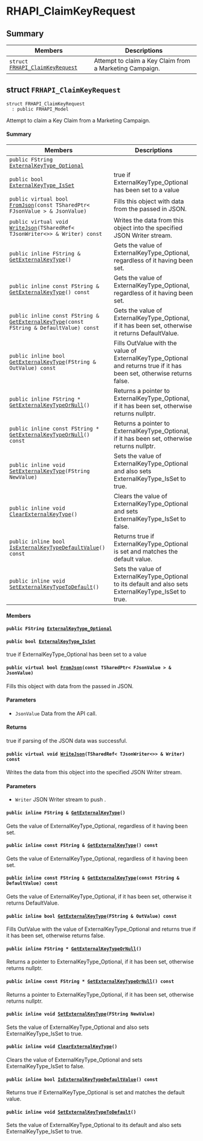# RHAPI_ClaimKeyRequest <a id="group__RHAPI__ClaimKeyRequest"></a>

## Summary

 Members                        | Descriptions                                
--------------------------------|---------------------------------------------
`struct `[`FRHAPI_ClaimKeyRequest`](#structFRHAPI__ClaimKeyRequest) | Attempt to claim a Key Claim from a Marketing Campaign.

## struct `FRHAPI_ClaimKeyRequest` <a id="structFRHAPI__ClaimKeyRequest"></a>

```
struct FRHAPI_ClaimKeyRequest
  : public FRHAPI_Model
```

Attempt to claim a Key Claim from a Marketing Campaign.

#### Summary

 Members                        | Descriptions                                
--------------------------------|---------------------------------------------
`public FString `[`ExternalKeyType_Optional`](#structFRHAPI__ClaimKeyRequest_1a3a9418a3a1acb441401f18cec5077d78) | 
`public bool `[`ExternalKeyType_IsSet`](#structFRHAPI__ClaimKeyRequest_1af322e1222232be1c448e3fb279fb038d) | true if ExternalKeyType_Optional has been set to a value
`public virtual bool `[`FromJson`](#structFRHAPI__ClaimKeyRequest_1ac5dc1ebe4f25ea36578b93d697aac68f)`(const TSharedPtr< FJsonValue > & JsonValue)` | Fills this object with data from the passed in JSON.
`public virtual void `[`WriteJson`](#structFRHAPI__ClaimKeyRequest_1a23d93298cbb8260133bae382eff1e3d7)`(TSharedRef< TJsonWriter<>> & Writer) const` | Writes the data from this object into the specified JSON Writer stream.
`public inline FString & `[`GetExternalKeyType`](#structFRHAPI__ClaimKeyRequest_1a50303725f59a3b3be4235dd3e351107c)`()` | Gets the value of ExternalKeyType_Optional, regardless of it having been set.
`public inline const FString & `[`GetExternalKeyType`](#structFRHAPI__ClaimKeyRequest_1aab9b0b649f6396e50a4f4dc82fb8c2ba)`() const` | Gets the value of ExternalKeyType_Optional, regardless of it having been set.
`public inline const FString & `[`GetExternalKeyType`](#structFRHAPI__ClaimKeyRequest_1a623175a00bf53dfab29617889f21891c)`(const FString & DefaultValue) const` | Gets the value of ExternalKeyType_Optional, if it has been set, otherwise it returns DefaultValue.
`public inline bool `[`GetExternalKeyType`](#structFRHAPI__ClaimKeyRequest_1a645f6800782ff6f7299e3e0d38e15733)`(FString & OutValue) const` | Fills OutValue with the value of ExternalKeyType_Optional and returns true if it has been set, otherwise returns false.
`public inline FString * `[`GetExternalKeyTypeOrNull`](#structFRHAPI__ClaimKeyRequest_1a19e37ab022c3bbd1d0132c548c21adbb)`()` | Returns a pointer to ExternalKeyType_Optional, if it has been set, otherwise returns nullptr.
`public inline const FString * `[`GetExternalKeyTypeOrNull`](#structFRHAPI__ClaimKeyRequest_1aa476809ffd8c08b344601d1b0168f0cf)`() const` | Returns a pointer to ExternalKeyType_Optional, if it has been set, otherwise returns nullptr.
`public inline void `[`SetExternalKeyType`](#structFRHAPI__ClaimKeyRequest_1a05e05c87e26ed6f66b5c34fd003fec3c)`(FString NewValue)` | Sets the value of ExternalKeyType_Optional and also sets ExternalKeyType_IsSet to true.
`public inline void `[`ClearExternalKeyType`](#structFRHAPI__ClaimKeyRequest_1a945c53afa9624ef22d85bce0fd2c46e1)`()` | Clears the value of ExternalKeyType_Optional and sets ExternalKeyType_IsSet to false.
`public inline bool `[`IsExternalKeyTypeDefaultValue`](#structFRHAPI__ClaimKeyRequest_1a0b7fb3f3756d8af98f56ae9da22036a7)`() const` | Returns true if ExternalKeyType_Optional is set and matches the default value.
`public inline void `[`SetExternalKeyTypeToDefault`](#structFRHAPI__ClaimKeyRequest_1a9c5278e971b44e220a33a63bc9361bbd)`()` | Sets the value of ExternalKeyType_Optional to its default and also sets ExternalKeyType_IsSet to true.

#### Members

#### `public FString `[`ExternalKeyType_Optional`](#structFRHAPI__ClaimKeyRequest_1a3a9418a3a1acb441401f18cec5077d78) <a id="structFRHAPI__ClaimKeyRequest_1a3a9418a3a1acb441401f18cec5077d78"></a>

#### `public bool `[`ExternalKeyType_IsSet`](#structFRHAPI__ClaimKeyRequest_1af322e1222232be1c448e3fb279fb038d) <a id="structFRHAPI__ClaimKeyRequest_1af322e1222232be1c448e3fb279fb038d"></a>

true if ExternalKeyType_Optional has been set to a value

#### `public virtual bool `[`FromJson`](#structFRHAPI__ClaimKeyRequest_1ac5dc1ebe4f25ea36578b93d697aac68f)`(const TSharedPtr< FJsonValue > & JsonValue)` <a id="structFRHAPI__ClaimKeyRequest_1ac5dc1ebe4f25ea36578b93d697aac68f"></a>

Fills this object with data from the passed in JSON.

#### Parameters
* `JsonValue` Data from the API call.

#### Returns
true if parsing of the JSON data was successful.

#### `public virtual void `[`WriteJson`](#structFRHAPI__ClaimKeyRequest_1a23d93298cbb8260133bae382eff1e3d7)`(TSharedRef< TJsonWriter<>> & Writer) const` <a id="structFRHAPI__ClaimKeyRequest_1a23d93298cbb8260133bae382eff1e3d7"></a>

Writes the data from this object into the specified JSON Writer stream.

#### Parameters
* `Writer` JSON Writer stream to push .

#### `public inline FString & `[`GetExternalKeyType`](#structFRHAPI__ClaimKeyRequest_1a50303725f59a3b3be4235dd3e351107c)`()` <a id="structFRHAPI__ClaimKeyRequest_1a50303725f59a3b3be4235dd3e351107c"></a>

Gets the value of ExternalKeyType_Optional, regardless of it having been set.

#### `public inline const FString & `[`GetExternalKeyType`](#structFRHAPI__ClaimKeyRequest_1aab9b0b649f6396e50a4f4dc82fb8c2ba)`() const` <a id="structFRHAPI__ClaimKeyRequest_1aab9b0b649f6396e50a4f4dc82fb8c2ba"></a>

Gets the value of ExternalKeyType_Optional, regardless of it having been set.

#### `public inline const FString & `[`GetExternalKeyType`](#structFRHAPI__ClaimKeyRequest_1a623175a00bf53dfab29617889f21891c)`(const FString & DefaultValue) const` <a id="structFRHAPI__ClaimKeyRequest_1a623175a00bf53dfab29617889f21891c"></a>

Gets the value of ExternalKeyType_Optional, if it has been set, otherwise it returns DefaultValue.

#### `public inline bool `[`GetExternalKeyType`](#structFRHAPI__ClaimKeyRequest_1a645f6800782ff6f7299e3e0d38e15733)`(FString & OutValue) const` <a id="structFRHAPI__ClaimKeyRequest_1a645f6800782ff6f7299e3e0d38e15733"></a>

Fills OutValue with the value of ExternalKeyType_Optional and returns true if it has been set, otherwise returns false.

#### `public inline FString * `[`GetExternalKeyTypeOrNull`](#structFRHAPI__ClaimKeyRequest_1a19e37ab022c3bbd1d0132c548c21adbb)`()` <a id="structFRHAPI__ClaimKeyRequest_1a19e37ab022c3bbd1d0132c548c21adbb"></a>

Returns a pointer to ExternalKeyType_Optional, if it has been set, otherwise returns nullptr.

#### `public inline const FString * `[`GetExternalKeyTypeOrNull`](#structFRHAPI__ClaimKeyRequest_1aa476809ffd8c08b344601d1b0168f0cf)`() const` <a id="structFRHAPI__ClaimKeyRequest_1aa476809ffd8c08b344601d1b0168f0cf"></a>

Returns a pointer to ExternalKeyType_Optional, if it has been set, otherwise returns nullptr.

#### `public inline void `[`SetExternalKeyType`](#structFRHAPI__ClaimKeyRequest_1a05e05c87e26ed6f66b5c34fd003fec3c)`(FString NewValue)` <a id="structFRHAPI__ClaimKeyRequest_1a05e05c87e26ed6f66b5c34fd003fec3c"></a>

Sets the value of ExternalKeyType_Optional and also sets ExternalKeyType_IsSet to true.

#### `public inline void `[`ClearExternalKeyType`](#structFRHAPI__ClaimKeyRequest_1a945c53afa9624ef22d85bce0fd2c46e1)`()` <a id="structFRHAPI__ClaimKeyRequest_1a945c53afa9624ef22d85bce0fd2c46e1"></a>

Clears the value of ExternalKeyType_Optional and sets ExternalKeyType_IsSet to false.

#### `public inline bool `[`IsExternalKeyTypeDefaultValue`](#structFRHAPI__ClaimKeyRequest_1a0b7fb3f3756d8af98f56ae9da22036a7)`() const` <a id="structFRHAPI__ClaimKeyRequest_1a0b7fb3f3756d8af98f56ae9da22036a7"></a>

Returns true if ExternalKeyType_Optional is set and matches the default value.

#### `public inline void `[`SetExternalKeyTypeToDefault`](#structFRHAPI__ClaimKeyRequest_1a9c5278e971b44e220a33a63bc9361bbd)`()` <a id="structFRHAPI__ClaimKeyRequest_1a9c5278e971b44e220a33a63bc9361bbd"></a>

Sets the value of ExternalKeyType_Optional to its default and also sets ExternalKeyType_IsSet to true.

